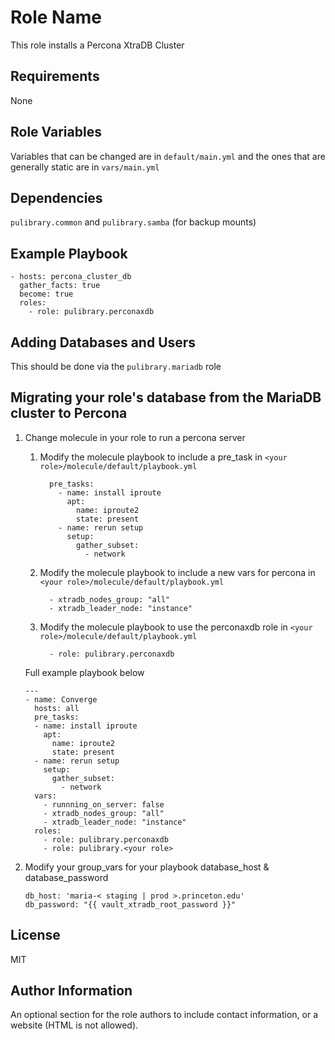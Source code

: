 Role Name
=========

This role installs a Percona XtraDB Cluster

Requirements
------------

None

Role Variables
--------------

Variables that can be changed are in `default/main.yml` and the ones that are
generally static are in `vars/main.yml`

Dependencies
------------

`pulibrary.common` and `pulibrary.samba` (for backup mounts)

Example Playbook
----------------

```
- hosts: percona_cluster_db
  gather_facts: true
  become: true
  roles:
    - role: pulibrary.perconaxdb      

```

Adding Databases and Users
------------

This should be done via the `pulibrary.mariadb` role

Migrating your role's database from the MariaDB cluster to Percona
------------

1. Change molecule in your role to run a percona server

   1. Modify the molecule playbook to include a pre_task in `<your role>/molecule/default/playbook.yml`

      ```
        pre_tasks:
          - name: install iproute
            apt:
              name: iproute2
              state: present
          - name: rerun setup
            setup:
              gather_subset:
                - network
      ```
    
    1. Modify the molecule playbook to include a new vars for percona in `<your role>/molecule/default/playbook.yml`
       ```
         - xtradb_nodes_group: "all"
         - xtradb_leader_node: "instance"
       ```

    1. Modify the molecule playbook to use the perconaxdb role in `<your role>/molecule/default/playbook.yml`
       ```
         - role: pulibrary.perconaxdb        
       ```

    Full example playbook below
    ```
    ---
    - name: Converge
      hosts: all
      pre_tasks:
      - name: install iproute
        apt:
          name: iproute2
          state: present
      - name: rerun setup
        setup:
          gather_subset:
            - network
      vars:
        - runnning_on_server: false
        - xtradb_nodes_group: "all"
        - xtradb_leader_node: "instance"
      roles:
        - role: pulibrary.perconaxdb
        - role: pulibrary.<your role>
    ```

  1. Modify your group_vars for your playbook database_host & database_password

      ```
      db_host: 'maria-< staging | prod >.princeton.edu'
      db_password: "{{ vault_xtradb_root_password }}"
      ```

License
-------

MIT

Author Information
------------------

An optional section for the role authors to include contact information, or a
website (HTML is not allowed).

